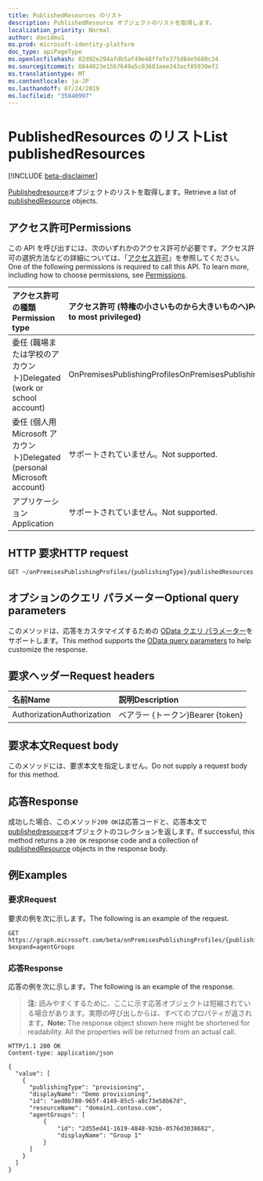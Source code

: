 ```yaml
---
title: PublishedResources のリスト
description: PublishedResource オブジェクトのリストを取得します。
localization_priority: Normal
author: davidmu1
ms.prod: microsoft-identity-platform
doc_type: apiPageType
ms.openlocfilehash: 02d92e294afdb5af49e48ffefe375d84e5680c34
ms.sourcegitcommit: 8844023e15b7649a5c03603aee243acf85930ef2
ms.translationtype: MT
ms.contentlocale: ja-JP
ms.lasthandoff: 07/24/2019
ms.locfileid: "35840997"
---
```

# <a name="list-publishedresources"></a><span data-ttu-id="51787-103">PublishedResources のリスト</span><span class="sxs-lookup"><span data-stu-id="51787-103">List publishedResources</span></span>

[!INCLUDE [beta-disclaimer](../../includes/beta-disclaimer.md)]

<span data-ttu-id="51787-104">[Publishedresource](../resources/publishedresource.md)オブジェクトのリストを取得します。</span><span class="sxs-lookup"><span data-stu-id="51787-104">Retrieve a list of [publishedResource](../resources/publishedresource.md) objects.</span></span>

## <a name="permissions"></a><span data-ttu-id="51787-105">アクセス許可</span><span class="sxs-lookup"><span data-stu-id="51787-105">Permissions</span></span>

<span data-ttu-id="51787-p101">この API を呼び出すには、次のいずれかのアクセス許可が必要です。アクセス許可の選択方法などの詳細については、「[アクセス許可](/graph/permissions-reference)」を参照してください。</span><span class="sxs-lookup"><span data-stu-id="51787-p101">One of the following permissions is required to call this API. To learn more, including how to choose permissions, see [Permissions](/graph/permissions-reference).</span></span>

| <span data-ttu-id="51787-108">アクセス許可の種類</span><span class="sxs-lookup"><span data-stu-id="51787-108">Permission type</span></span>                        | <span data-ttu-id="51787-109">アクセス許可 (特権の小さいものから大きいものへ)</span><span class="sxs-lookup"><span data-stu-id="51787-109">Permissions (from least to most privileged)</span></span> |
|:--------------------------------------|:---------------------------------------------------------|
| <span data-ttu-id="51787-110">委任 (職場または学校のアカウント)</span><span class="sxs-lookup"><span data-stu-id="51787-110">Delegated (work or school account)</span></span>     | <span data-ttu-id="51787-111">OnPremisesPublishingProfiles</span><span class="sxs-lookup"><span data-stu-id="51787-111">OnPremisesPublishingProfiles.ReadWrite.All</span></span> |
| <span data-ttu-id="51787-112">委任 (個人用 Microsoft アカウント)</span><span class="sxs-lookup"><span data-stu-id="51787-112">Delegated (personal Microsoft account)</span></span> | <span data-ttu-id="51787-113">サポートされていません。</span><span class="sxs-lookup"><span data-stu-id="51787-113">Not supported.</span></span> |
| <span data-ttu-id="51787-114">アプリケーション</span><span class="sxs-lookup"><span data-stu-id="51787-114">Application</span></span>                            | <span data-ttu-id="51787-115">サポートされていません。</span><span class="sxs-lookup"><span data-stu-id="51787-115">Not supported.</span></span> |

## <a name="http-request"></a><span data-ttu-id="51787-116">HTTP 要求</span><span class="sxs-lookup"><span data-stu-id="51787-116">HTTP request</span></span>

<!-- { "blockType": "ignored" } -->

```http
GET ~/onPremisesPublishingProfiles/{publishingType}/publishedResources
```

## <a name="optional-query-parameters"></a><span data-ttu-id="51787-117">オプションのクエリ パラメーター</span><span class="sxs-lookup"><span data-stu-id="51787-117">Optional query parameters</span></span>

<span data-ttu-id="51787-118">このメソッドは、応答をカスタマイズするための [OData クエリ パラメーター](/graph/query-parameters)をサポートします。</span><span class="sxs-lookup"><span data-stu-id="51787-118">This method supports the [OData query parameters](/graph/query-parameters) to help customize the response.</span></span>

## <a name="request-headers"></a><span data-ttu-id="51787-119">要求ヘッダー</span><span class="sxs-lookup"><span data-stu-id="51787-119">Request headers</span></span>

| <span data-ttu-id="51787-120">名前</span><span class="sxs-lookup"><span data-stu-id="51787-120">Name</span></span>      |<span data-ttu-id="51787-121">説明</span><span class="sxs-lookup"><span data-stu-id="51787-121">Description</span></span>|
|:----------|:----------|
| <span data-ttu-id="51787-122">Authorization</span><span class="sxs-lookup"><span data-stu-id="51787-122">Authorization</span></span> | <span data-ttu-id="51787-123">ベアラー {トークン}</span><span class="sxs-lookup"><span data-stu-id="51787-123">Bearer {token}</span></span> |

## <a name="request-body"></a><span data-ttu-id="51787-124">要求本文</span><span class="sxs-lookup"><span data-stu-id="51787-124">Request body</span></span>

<span data-ttu-id="51787-125">このメソッドには、要求本文を指定しません。</span><span class="sxs-lookup"><span data-stu-id="51787-125">Do not supply a request body for this method.</span></span>

## <a name="response"></a><span data-ttu-id="51787-126">応答</span><span class="sxs-lookup"><span data-stu-id="51787-126">Response</span></span>

<span data-ttu-id="51787-127">成功した場合、このメソッド`200 OK`は応答コードと、応答本文で[publishedresource](../resources/publishedresource.md)オブジェクトのコレクションを返します。</span><span class="sxs-lookup"><span data-stu-id="51787-127">If successful, this method returns a `200 OK` response code and a collection of [publishedResource](../resources/publishedresource.md) objects in the response body.</span></span>

## <a name="examples"></a><span data-ttu-id="51787-128">例</span><span class="sxs-lookup"><span data-stu-id="51787-128">Examples</span></span>

### <a name="request"></a><span data-ttu-id="51787-129">要求</span><span class="sxs-lookup"><span data-stu-id="51787-129">Request</span></span>

<span data-ttu-id="51787-130">要求の例を次に示します。</span><span class="sxs-lookup"><span data-stu-id="51787-130">The following is an example of the request.</span></span>
<!-- {
  "blockType": "request",
  "name": "get_publishedresources"
}-->

```http
GET https://graph.microsoft.com/beta/onPremisesPublishingProfiles/{publishingType}/publishedResources?$expand=agentGroups
```

### <a name="response"></a><span data-ttu-id="51787-131">応答</span><span class="sxs-lookup"><span data-stu-id="51787-131">Response</span></span>

<span data-ttu-id="51787-132">応答の例を次に示します。</span><span class="sxs-lookup"><span data-stu-id="51787-132">The following is an example of the response.</span></span>

> <span data-ttu-id="51787-p102">**注:** 読みやすくするために、ここに示す応答オブジェクトは短縮されている場合があります。実際の呼び出しからは、すべてのプロパティが返されます。</span><span class="sxs-lookup"><span data-stu-id="51787-p102">**Note:** The response object shown here might be shortened for readability. All the properties will be returned from an actual call.</span></span>

<!-- {
  "blockType": "response",
  "truncated": true,
  "@odata.type": "microsoft.graph.publishedResource",
  "isCollection": true
} -->

```http
HTTP/1.1 200 OK
Content-type: application/json

{
  "value": [
    {
      "publishingType": "provisioning",
      "displayName": "Demo provisioning",
      "id": "aed0b780-965f-4149-85c5-a8c73e58b67d",
      "resourceName": "domain1.contoso.com",
      "agentGroups": [
          {
              "id": "2d55ed41-1619-4848-92bb-0576d3038682",
              "displayName": "Group 1"
          }
      ]
    }
  ]
}
```

<!-- uuid: 16cd6b66-4b1a-43a1-adaf-3a886856ed98
2019-02-04 14:57:30 UTC -->
<!-- {
  "type": "#page.annotation",
  "description": "List publishedResources",
  "keywords": "",
  "section": "documentation",
  "tocPath": ""
}-->
